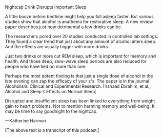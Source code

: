 Nightcap Drink Disrupts Important Sleep

A little booze before bedtime might help you fall asleep faster. But various studies show that alcohol is anathema for restorative sleep. A new review paper describes just how detrimental a few drinks can be.




The researchers pored over 20 studies conducted in controlled lab settings. They found a clear trend that just about any amount of alcohol alters sleep. And the effects are usually bigger with more drinks.




Just two drinks or more cut REM sleep, which is important for memory and health. And those deep, slow-wave sleep periods are also reduced for people who have tied on more than one.




Perhaps the most potent finding is that just a single dose of alcohol in the late evening can zap the efficacy of your z's. The paper is in the journal Alcoholism: Clinical and Experimental Research. [Irshaad Ebrahim, et al., Alcohol and Sleep I: Effects on Normal Sleep]




Disrupted and insufficient sleep has been linked to everything from weight gain to heart problems. Not to mention harming memory and well-being. It may be time to say goodnight to the nightcap.




—Katherine Harmon




[The above text is a transcript of this podcast.]
